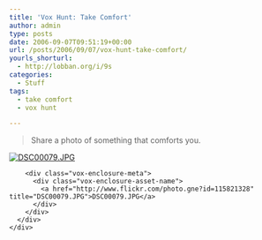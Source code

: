 ```yaml
---
title: 'Vox Hunt: Take Comfort'
author: admin
type: posts
date: 2006-09-07T09:51:19+00:00
url: /posts/2006/09/07/vox-hunt-take-comfort/
yourls_shorturl:
  - http://lobban.org/i/9s
categories:
  - Stuff
tags:
  - take comfort
  - vox hunt

---
```

> Share a photo of something that comforts you.



<div class="vox-enclosure vox-enclosure-center vox-enclosure-large vox-photo-enclosure">
  <div class="vox-enclosure-inner">
    <div class="vox-enclosure-list">
      <div class="vox-enclosure-item vox-photo-asset vox-last">
        <div class="vox-enclosure-image">
          <a href="http://www.flickr.com/photo.gne?id=115821328" title="DSC00079.JPG"><img alt="DSC00079.JPG" class="asset asset-image at-xid-6a01348743f8e2970c0133f423da11970b" src="http://nonimage.typepad.com/.a/6a01348743f8e2970c0133f423da11970b-320pi" /></a>
        </div>
        
        <div class="vox-enclosure-meta">
          <div class="vox-enclosure-asset-name">
            <a href="http://www.flickr.com/photo.gne?id=115821328" title="DSC00079.JPG">DSC00079.JPG</a>
          </div>
        </div>
      </div>
    </div>
  </div>
</div>